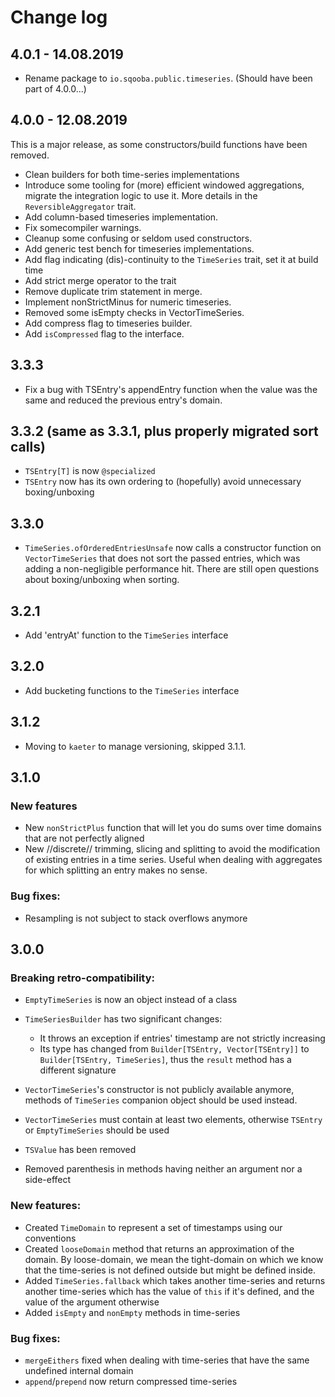 # Change log

## 4.0.1 - 14.08.2019

- Rename package to `io.sqooba.public.timeseries`. (Should have been part of 4.0.0...)

## 4.0.0 - 12.08.2019
This is a major release, as some constructors/build functions have been removed.

- Clean builders for both time-series implementations
- Introduce some tooling for (more) efficient windowed aggregations, migrate the integration logic to use it. More details in the `ReversibleAggregator` trait.
- Add column-based timeseries implementation.
- Fix somecompiler warnings.
- Cleanup some confusing or seldom used constructors.
- Add generic test bench for timeseries implementations.
- Add flag indicating (dis)-continuity to the `TimeSeries` trait, set it at build time
- Add strict merge operator to the trait
- Remove duplicate trim statement in merge.
- Implement nonStrictMinus for numeric timeseries.
- Removed some isEmpty checks in VectorTimeSeries.
- Add compress flag to timeseries builder.
- Add `isCompressed` flag to the interface.

## 3.3.3 
- Fix a bug with TSEntry's appendEntry function when the value was the same and reduced the previous entry's domain.

## 3.3.2 (same as 3.3.1, plus properly migrated sort calls)
- `TSEntry[T]` is now `@specialized`
- `TSEntry` now has its own ordering to (hopefully) avoid unnecessary boxing/unboxing

## 3.3.0
- `TimeSeries.ofOrderedEntriesUnsafe` now calls a constructor function on `VectorTimeSeries` that does not sort the passed entries, which was adding a non-negligible performance hit. There are still open questions about boxing/unboxing when sorting.

## 3.2.1
- Add 'entryAt' function to the `TimeSeries` interface

## 3.2.0

- Add bucketing functions to the `TimeSeries` interface

## 3.1.2

- Moving to `kaeter` to manage versioning, skipped 3.1.1.

## 3.1.0

### New features

- New `nonStrictPlus` function that will let you do sums over time domains that are not perfectly aligned
- New //discrete// trimming, slicing and splitting to avoid the modification of existing entries in a time series. Useful when dealing with aggregates for which splitting an entry makes no sense.

### Bug fixes:

- Resampling is not subject to stack overflows anymore

## 3.0.0

### Breaking retro-compatibility:

- `EmptyTimeSeries` is now an object instead of a class
- `TimeSeriesBuilder` has two significant changes:

    - It throws an exception if entries' timestamp are not strictly increasing
    - Its type has changed from `Builder[TSEntry, Vector[TSEntry]]` to `Builder[TSEntry, TimeSeries]`,
      thus the `result` method has a different signature

- `VectorTimeSeries`'s constructor is not publicly available anymore, methods of `TimeSeries` companion
  object should be used instead.
- `VectorTimeSeries` must contain at least two elements, otherwise `TSEntry` or `EmptyTimeSeries` should be used
- `TSValue` has been removed
- Removed parenthesis in methods having neither an argument nor a side-effect

### New features:

- Created `TimeDomain` to represent a set of timestamps using our conventions
- Created `looseDomain` method that returns an approximation of the domain. By loose-domain, we mean
  the tight-domain on which we know that the time-series is not defined outside but might be defined
  inside.
- Added `TimeSeries.fallback` which takes another time-series and returns another time-series which
  has the value of `this` if it's defined, and the value of the argument otherwise
- Added `isEmpty` and `nonEmpty` methods in time-series

### Bug fixes:

- `mergeEithers` fixed when dealing with time-series that have the same undefined internal domain
- `append`/`prepend` now return compressed time-series
